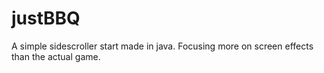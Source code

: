 justBBQ
=======

A simple sidescroller start made in java. Focusing more on screen effects than the actual game.
